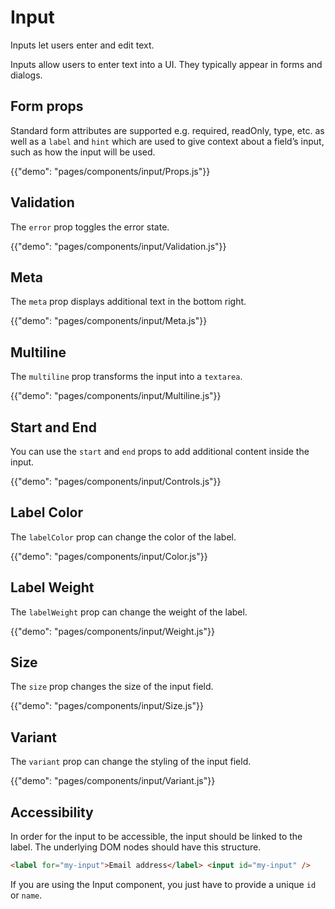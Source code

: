 # Input

<p class="description">Inputs let users enter and edit text.</p>

Inputs allow users to enter text into a UI. They typically appear in forms and dialogs.

## Form props

Standard form attributes are supported e.g. required, readOnly, type, etc. as well as a `label` and `hint`
which are used to give context about a field’s input, such as how the input will be used.

{{"demo": "pages/components/input/Props.js"}}

## Validation

The `error` prop toggles the error state.

{{"demo": "pages/components/input/Validation.js"}}

## Meta

The `meta` prop displays additional text in the bottom right.

{{"demo": "pages/components/input/Meta.js"}}

## Multiline

The `multiline` prop transforms the input into a `textarea`.

{{"demo": "pages/components/input/Multiline.js"}}

## Start and End

You can use the `start` and `end` props to add additional content inside the input.

{{"demo": "pages/components/input/Controls.js"}}

## Label Color

The `labelColor` prop can change the color of the label.

{{"demo": "pages/components/input/Color.js"}}

## Label Weight

The `labelWeight` prop can change the weight of the label.

{{"demo": "pages/components/input/Weight.js"}}

## Size

The `size` prop changes the size of the input field.

{{"demo": "pages/components/input/Size.js"}}

## Variant

The `variant` prop can change the styling of the input field.

{{"demo": "pages/components/input/Variant.js"}}

## Accessibility

In order for the input to be accessible, the input should be linked to the label. The underlying DOM nodes should have this structure.

```html
<label for="my-input">Email address</label> <input id="my-input" />
```

If you are using the Input component, you just have to provide a unique `id` or `name`.
